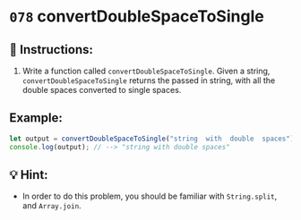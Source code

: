 # `078` convertDoubleSpaceToSingle

## 📝 Instructions:

1. Write a function called `convertDoubleSpaceToSingle`. Given a string, `convertDoubleSpaceToSingle` returns the passed in string, with all the double spaces converted to single spaces.

## Example:

```Javascript
let output = convertDoubleSpaceToSingle("string  with  double  spaces");
console.log(output); // --> "string with double spaces"
```

## 💡 Hint:

+ In order to do this problem, you should be familiar with `String.split`, and `Array.join`.